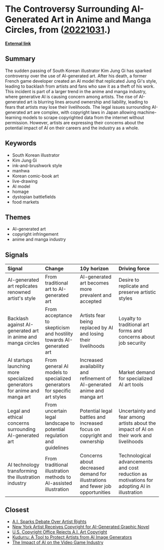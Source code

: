 # __The Controversy Surrounding AI-Generated Art in Anime and Manga Circles__, from ([20221031](https://kghosh.substack.com/p/20221031).)

__[External link](https://restofworld.org/2022/ai-backlash-anime-artists/)__



## Summary

The sudden passing of South Korean illustrator Kim Jung Gi has sparked controversy over the use of AI-generated art. After his death, a former French game developer created an AI model that replicated Jung Gi's style, leading to backlash from artists and fans who saw it as a theft of his work. This incident is part of a larger trend in the anime and manga industry, where generative AI is causing concern among artists. The rise of AI-generated art is blurring lines around ownership and liability, leading to fears that artists may lose their livelihoods. The legal issues surrounding AI-generated art are complex, with copyright laws in Japan allowing machine-learning models to scrape copyrighted data from the internet without permission. However, artists are expressing their concerns about the potential impact of AI on their careers and the industry as a whole.

## Keywords

* South Korean illustrator
* Kim Jung Gi
* ink-and-brushwork style
* manhwa
* Korean comic-book art
* live-drawing
* AI model
* homage
* dystopian battlefields
* food markets

## Themes

* AI-generated art
* copyright infringement
* anime and manga industry

## Signals

| Signal                                                                    | Change                                                                   | 10y horizon                                                                   | Driving force                                                                                |
|:--------------------------------------------------------------------------|:-------------------------------------------------------------------------|:------------------------------------------------------------------------------|:---------------------------------------------------------------------------------------------|
| AI-generated art replicates renowned artist's style                       | From traditional art to AI-generated art                                 | AI-generated art becomes more prevalent and accepted                          | Desire to replicate and preserve artistic styles                                             |
| Backlash against AI-generated art in anime and manga circles              | From acceptance to skepticism and hostility towards AI-generated art     | Artists fear being replaced by AI and losing their livelihoods                | Loyalty to traditional art forms and concerns about job security                             |
| AI startups launching more specialized generators for anime and manga art | From general AI models to specialized generators for specific art styles | Increased availability and refinement of AI-generated anime and manga art     | Market demand for specialized AI art tools                                                   |
| Legal and ethical concerns surrounding AI-generated art                   | From uncertain legal landscape to potential regulation and guidelines    | Potential legal battles and increased focus on copyright and ownership        | Uncertainty and fear among artists about the impact of AI on their work and livelihoods      |
| AI technology transforming the illustration industry                      | From traditional illustration methods to AI-assisted illustration        | Concerns about decreased demand for illustrations and fewer job opportunities | Technological advancements and cost reduction as motivations for adopting AI in illustration |

## Closest

* [A.I. Sparks Debate Over Artist Rights](f5d2fbbd282d6e37d9e572edfcd235b2)
* [New York Artist Receives Copyright for AI-Generated Graphic Novel](9191375fe5b80e2b93a7369a79e63957)
* [U.S. Copyright Office Rejects A.I. Art Copyright](fc78d6a757326382f385c8b5504ad6f9)
* [Kudurru: A Tool to Protect Artists from AI Image Generators](bc433d7cb21513ab55af7f1198e0fbb6)
* [The Impact of AI on the Video Game Industry](f9e48d7ccb7479cb60051af41b429584)